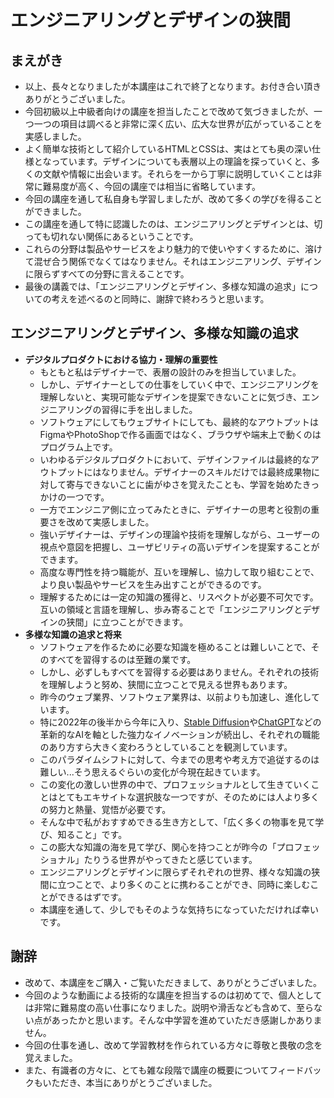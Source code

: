 エンジニアリングとデザインの狭間
==

## まえがき

- 以上、長々となりましたが本講座はこれで終了となります。お付き合い頂きありがとうございました。
- 今回初級以上中級者向けの講座を担当したことで改めて気づきましたが、一つ一つの項目は調べると非常に深く広い、広大な世界が広がっていることを実感しました。
- よく簡単な技術として紹介しているHTMLとCSSは、実はとても奥の深い仕様となっています。デザインについても表層以上の理論を探っていくと、多くの文献や情報に出会います。それらを一から丁寧に説明していくことは非常に難易度が高く、今回の講座では相当に省略しています。
- 今回の講座を通して私自身も学習しましたが、改めて多くの学びを得ることができました。
- この講座を通して特に認識したのは、エンジニアリングとデザインとは、切っても切れない関係にあるということです。
- これらの分野は製品やサービスをより魅力的で使いやすくするために、溶けて混ぜ合う関係でなくてはなりません。それはエンジニアリング、デザインに限らずすべての分野に言えることです。
- 最後の講義では、「エンジニアリングとデザイン、多様な知識の追求」についての考えを述べるのと同時に、謝辞で終わろうと思います。

## エンジニアリングとデザイン、多様な知識の追求

- **デジタルプロダクトにおける協力・理解の重要性**
  - もともと私はデザイナーで、表層の設計のみを担当していました。
  - しかし、デザイナーとしての仕事をしていく中で、エンジニアリングを理解しないと、実現可能なデザインを提案できないことに気づき、エンジニアリングの習得に手を出しました。
  - ソフトウェアにしてもウェブサイトにしても、最終的なアウトプットはFigmaやPhotoShopで作る画面ではなく、ブラウザや端末上で動くのはプログラム上です。
  - いわゆるデジタルプロダクトにおいて、デザインファイルは最終的なアウトプットにはなりません。デザイナーのスキルだけでは最終成果物に対して寄与できないことに歯がゆさを覚えたことも、学習を始めたきっかけの一つです。
  - 一方でエンジニア側に立ってみたときに、デザイナーの思考と役割の重要さを改めて実感しました。
  - 強いデザイナーは、デザインの理論や技術を理解しながら、ユーザーの視点や意図を把握し、ユーザビリティの高いデザインを提案することができます。
  - 高度な専門性を持つ職能が、互いを理解し、協力して取り組むことで、より良い製品やサービスを生み出すことができるのです。
  - 理解するためには一定の知識の獲得と、リスペクトが必要不可欠です。互いの領域と言語を理解し、歩み寄ることで「エンジニアリングとデザインの狭間」に立つことができます。
- **多様な知識の追求と将来**
  - ソフトウェアを作るために必要な知識を極めることは難しいことで、そのすべてを習得するのは至難の業です。
  - しかし、必ずしもすべてを習得する必要はありません。それぞれの技術を理解しようと努め、狭間に立つことで見える世界もあります。
  - 昨今のウェブ業界、ソフトウェア業界は、以前よりも加速し、進化しています。
  - 特に2022年の後半から今年に入り、[Stable Diffusion](https://stablediffusionweb.com/)や[ChatGPT](https://openai.com/blog/chatgpt)などの革新的なAIを軸とした強力なイノベーションが続出し、それぞれの職能のあり方すら大きく変わろうとしていることを観測しています。
  - このパラダイムシフトに対して、今までの思考や考え方で追従するのは難しい...そう思えるぐらいの変化が今現在起きています。
  - この変化の激しい世界の中で、プロフェッショナルとして生きていくことはとてもエキサイトな選択肢な一つですが、そのためには人より多くの努力と熱量、覚悟が必要です。
  - そんな中で私がおすすめできる生き方として、「広く多くの物事を見て学び、知ること」です。
  - この膨大な知識の海を見て学び、関心を持つことが昨今の「プロフェッショナル」たりうる世界がやってきたと感じています。
  - エンジニアリングとデザインに限らずそれぞれの世界、様々な知識の狭間に立つことで、より多くのことに携わることができ、同時に楽しむことができるはずです。
  - 本講座を通して、少しでもそのような気持ちになっていただければ幸いです。

## 謝辞

- 改めて、本講座をご購入・ご覧いただきまして、ありがとうございました。
- 今回のような動画による技術的な講座を担当するのは初めてで、個人としては非常に難易度の高い仕事になりました。説明や滑舌なども含めて、至らない点があったかと思います。そんな中学習を進めていただき感謝しかありません。
- 今回の仕事を通し、改めて学習教材を作られている方々に尊敬と畏敬の念を覚えました。
- また、有識者の方々に、とても雑な段階で講座の概要についてフィードバックもいただき、本当にありがとうございました。

